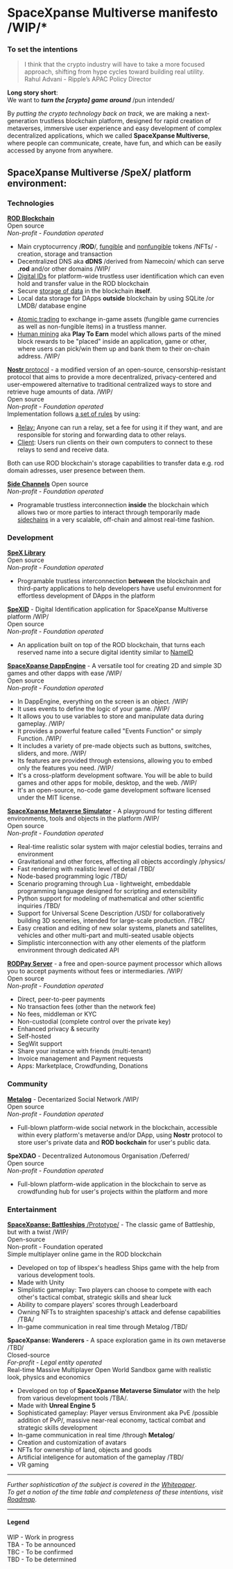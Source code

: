 # SpaceXpanse Multiverse manifesto /WIP/*
### To set the intentions    

>I think that the crypto industry will have to take a more focused approach, shifting from hype cycles toward building real utility.  
 Rahul Advani  - Ripple’s APAC Policy Director

**Long story short**:  
We want to ***turn the [crypto] game around*** /pun intended/ <!-- First we wanted to create a great game, now we want to change the world-->
  
By *putting the crypto technology back on track*, we are making a next-generation trustless blockchain platform, designed for rapid creation of metaverses, immersive user experience and easy development of complex decentralized applications, which we called **SpaceXpanse Multiverse**, where people can communicate, create, have fun, and which can be easily accessed by anyone from anywhere.  

## SpaceXpanse Multiverse /SpeX/ platform environment: 

### Technologies 
[**ROD Blockchain**](https://github.com/SpaceXpanse/rod-core-wallet/tree/0.6.8/doc/spacexpanse)  
Open source  
*Non-profit - Foundation operated*
- Main cryptocurrency /**ROD**/, [fungible](https://github.com/SpaceXpanse/rod-core-wallet/blob/0.6.8/doc/spacexpanse/currencies.md) and [nonfungible](https://github.com/SpaceXpanse/libspex/tree/dev/nonfungible) tokens /NFTs/ - creation, storage and transaction
- Decentralized DNS aka **dDNS** /derived from Namecoin/ which can serve **.rod** and/or other domains /WIP/
- [Digital IDs](https://github.com/SpaceXpanse/rod-core-wallet/blob/0.6.8/doc/spacexpanse/blockchain.md#names) for platform-wide trustless user identification which can even hold and transfer value in the ROD blockchain
- Secure [storage of data](https://github.com/SpaceXpanse/rod-core-wallet/blob/0.6.8/doc/spacexpanse/blockchain.md#spacexpanse-is-based-on-namecoin-) in the blockchain **itself**.
- Local data storage for DApps **outside** blockchain by using SQLite /or LMDB/ database engine 
<!-- - Decentralized Proof of Stake aka **DPoS** masternodes and peer-to-peer nodes for secure data storage **outside** blockchain by using SQLite /or other/ database engine /TBD/ -->
- [Atomic trading](https://github.com/SpaceXpanse/rod-core-wallet/blob/0.6.8/doc/spacexpanse/trading.md) to exchange in-game assets (fungible game currencies as well as non-fungible items) in a trustless manner.   
- [Human mining](https://github.com/SpaceXpanse/rod-core-wallet/blob/0.6.8/doc/spacexpanse/games.md) aka **Play To Earn** model which allows parts of the mined block rewards to be "placed" inside an application, game or other, where users can pick/win them up and bank them to their on-chain address. /WIP/

[**Nostr** protocol](https://github.com/SpaceXpanse/nostr) - a modified version of an open-source, censorship-resistant protocol that aims to provide a more decentralized, privacy-centered and user-empowered alternative to traditional centralized ways to store and retrieve huge amounts of data. /WIP/  
Open source  
*Non-profit - Foundation operated*  
Implementation follows [a set of rules](https://github.com/SpaceXpanse/nips) by using:
- [Relay:](https://github.com/SpaceXpanse/Metalog) Anyone can run a relay, set a fee for using it if they want, and are responsible for storing and forwarding data to other relays.
- [Client](https://github.com/SpaceXpanse/Metalog): Users run clients on their own computers to connect to these relays to send and receive data.  

Both can use ROD blockchain's storage capabilities to transfer data e.g. rod domain adresses, user presence between them.

<!--
[**SpeXQL**](https://github.com/SpaceXpanse/SpeXQL) -  Decentralized database management system using ROD blockchain as medium for data transfer, interconnection and operations /Deferred/  
Open source  
*Non-profit - Foundation operated*  
- Implemented using both DPoS masternodes as Block Producers and peer-to-peer data storage nodes as Data Miners, which can store platform's data and files /public and private/ -->
  
[**Side Channels**](https://github.com/SpaceXpanse/libspex/tree/dev/sidechannel) 
Open source   
*Non-profit - Foundation operated*  
- Programable trustless interconnection **inside** the blockchain which allows two or more parties to interact through temporarily made [sidechains](https://www.coindesk.com/learn/an-introduction-to-sidechains/) in a very scalable, off-chain and almost real-time fashion.

### Development

[**SpeX Library**](https://github.com/SpaceXpanse/libspex)      
Open source  
*Non-profit - Foundation operated*  
- Programable trustless interconnection **between** the blockchain and third-party applications to help developers have useful environment for effortless development of DApps in the platform  

[**SpeXID**](https://github.com/SpaceXpanse/SpeXID) - Digital Identification application for SpaceXpanse Multiverse platform /WIP/    
Open source  
*Non-profit - Foundation operated*  
- An application built on top of the ROD blockchain, that turns each reserved name into a secure digital identity similar to [NameID](https://nameid.org)  

<!-- **Democrit** - Atomic trading  
Open source   
*Non-profit - Foundation operated*  
- A protocol and system for executing atomic trades on the **SpaceXpanse Multiverse** platform. This allows players to trade their game assets for the main cryptocurrency /**ROD**/ and/or tokens in a fully trustless manner.
-->

[**SpaceXpanse DappEngine**](https://github.com/SpaceXpanse/DappEngine) - A versatile tool for creating 2D and simple 3D games and other dapps with ease /WIP/    
Open source  
*Non-profit - Foundation operated*

- In DappEngine, everything on the screen is an object. /WIP/
- It uses events to define the logic of your game. /WIP/
- It allows you to use variables to store and manipulate data during gameplay. /WIP/
- It provides a powerful feature called "Events Function" or simply Function. /WIP/
- It includes a variety of pre-made objects such as buttons, switches, sliders, and more. /WIP/
- Its features are provided through extensions, allowing you to embed only the features you need. /WIP/
- It's a cross-platform development software. You will be able to build games and other apps for mobile, desktop, and the web. /WIP/
- It's an open-source, no-code game development software licensed under the MIT license.  
  
[**SpaceXpanse Metaverse Simulator**](https://github.com/SpaceXpanse/Metaverse) - A playground for testing different environments, tools and objects in the platform /WIP/    
Open source  
*Non-profit - Foundation operated*

- Real-time realistic solar system with major celestial bodies, terrains and environment
- Gravitational and other forces, affecting all objects accordingly /physics/
- Fast rendering with realistic level of detail /TBD/
- Node-based programming logic /TBD/
- Scenario programing through Lua - lightweight, embeddable programming language designed for scripting and extensibility
- Python support for modeling of mathematical and other scientific inquiries /TBD/
- Support for Universal Scene Description /USD/ for collaboratively building 3D sceneries, intended for large-scale production. /TBC/ 
- Easy creation and editing of new solar systems, planets and satellites, vehicles and other multi-part and multi-seated usable objects
- Simplistic interconnection with any other elements of the platform environment through dedicated API

[**RODPay Server**](https://github.com/SpaceXpanse/rodpayserver) - a free and open-source payment processor which allows you to accept payments without fees or intermediaries. /WIP/   
Open source    
*Non-profit - Foundation operated*
- Direct, peer-to-peer payments
- No transaction fees (other than the network fee)
- No fees, middleman or KYC
- Non-custodial (complete control over the private key)
- Enhanced privacy & security
- Self-hosted
- SegWit support
- Share your instance with friends (multi-tenant)
- Invoice management and Payment requests
- Apps: Marketplace, Crowdfunding, Donations

### Community

[**Metalog**](https://github.com/SpaceXpanse/Metalog) - Decentarized Social Network /WIP/   
Open source  
*Non-profit - Foundation operated*
- Full-blown platform-wide social network in the blockchain, accessible within every platform's metaverse and/or DApp, using **Nostr** protocol to store user's private data and **ROD bockchain** for user's public data.

**SpeXDAO** - Decentralized Autonomous Organisation /Deferred/   
Open source    
*Non-profit - Foundation operated*
- Full-blown platform-wide application in the blockchain to serve as crowdfunding hub for user's projects within the platform and more

### Entertainment  

[**SpaceXpanse: Battleships** /Prototype/](https://github.com/SpaceXpanse/Battleships) - The classic game of Battleship, but with a twist /WIP/  
Open-source  
Non-profit - Foundation operated  
Simple multiplayer online game in the ROD blockchain  

- Developed on top of libspex's headless Ships game with the help from various development tools.
- Made with Unity
- Simplistic gameplay: Two players can choose to compete with each other's tactical combat, strategic skills and shear luck
- Ability to compare players' scores through Leaderboard
- Owning NFTs to straighten spaceship's attack and defense capabilities /TBA/
- In-game communication in real time through Metalog /TBD/

**SpaceXpanse: Wanderers** - A space exploration game in its own metaverse /TBD/    
Closed-source  
*For-profit - Legal entity operated*  
Real-time Massive Multiplayer Open World Sandbox game with realistic look, physics and economics  
- Developed on top of **SpaceXpanse Metaverse Simulator** with the help from various development tools /TBA/. <!-- - Partly closed source /for the game engine and game logic/ -->
- Made with **Unreal Engine 5** <!-- and Vulcan -->
- Sophisticated gameplay: Player versus Environment aka PvE /possible addition of PvP/, massive near-real economy, tactical combat and strategic skills development
- In-game communication in real time /through **Metalog**/
- Creation and customization of avatars <!-- - Voice-activated commands -->
- NFTs for ownership of land, objects and goods
- <!-- Decentralized --> Artificial inteligence <!-- and machine learning -->for automation of the gameplay <!-- : NPCs, mining, defence, navigation and communication --> /TBD/
- VR gaming <!-- for mobile phones. XR too -->
<!-- - A possibility for real-time monitoring and customization of story arcs /scenario injection/ -->
<!-- - Enable users to fund projects like custom-made objects through **MetaDAO** -->
<!-- 
***The Voyagers Chapter***  
Where users can explore the solar system and have access to limited missions /sandbox for the next chapter/ 

***The Prospectors Chapter***  
Where users can also claim land, dig its resources, build multi-part objects and do limited trade with them /sandbox for the next chapter/

***The Merchants Chapter***  
Where users can also buy, lend and sell what they want in near-real economy 

***Infinity Chapter***
Warp drive invention to explore Milky Way galaxy and beyond. 
 -->
----
*Further sophistication of the subject is covered in the [Whitepaper](https://github.com/SpaceXpanse/Whitepaper/wiki)*.  
*To get a notion of the time table and completeness of these intentions, visit [Roadmap](https://github.com/SpaceXpanse/Roadmap)*.

---- 
#### Legend
WIP - Work in progress  
TBA - To be announced  
TBC - To be confirmed  
TBD - To be determined  
